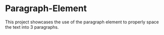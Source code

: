# Paragraph-Element
This project showcases the use of the paragraph element to properly space the text into 3 paragraphs.
